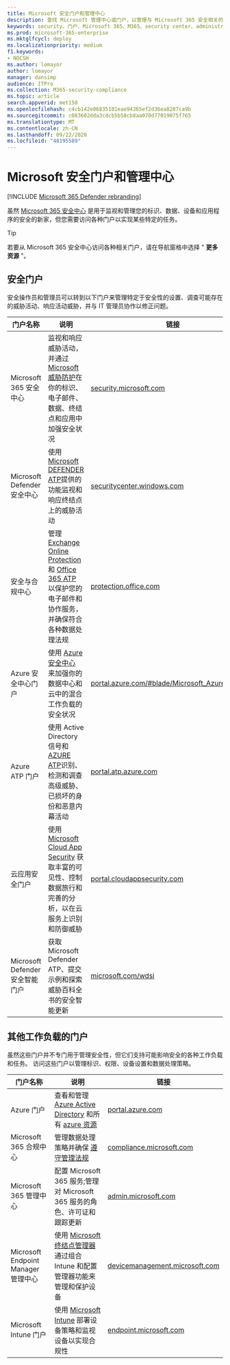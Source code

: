 ```yaml
---
title: Microsoft 安全门户和管理中心
description: 查找 Microsoft 管理中心或门户，以管理与 Microsoft 365 安全相关的各种服务
keywords: security、门户、Microsoft 365、M365、security center、administration center、URL、link、MTP、Microsoft Defender ATP、Microsoft Defender Security Center、Azure ATP、Office 365 ATP、MCAS、WDSI、SCC、Intune、MDM、MEM、ASC、OATP、AATP、Cloud App Security、Azure AD、security & 合规中心
ms.prod: microsoft-365-enterprise
ms.mktglfcycl: deploy
ms.localizationpriority: medium
f1.keywords:
- NOCSH
ms.author: lomayor
author: lomayor
manager: dansimp
audience: ITPro
ms.collection: M365-security-compliance
ms.topic: article
search.appverid: met150
ms.openlocfilehash: c4cb142e06835101eae94365ef2d36ea8287ca9b
ms.sourcegitcommit: c083602dda3cdcb5b58cb8aa070d77019075f765
ms.translationtype: MT
ms.contentlocale: zh-CN
ms.lasthandoff: 09/22/2020
ms.locfileid: "48195589"
---
```

# <a name="microsoft-security-portals-and-admin-centers"></a>Microsoft 安全门户和管理中心

[!INCLUDE [Microsoft 365 Defender rebranding](../includes/microsoft-defender.md)]

虽然 [Microsoft 365 安全中心](overview-security-center.md) 是用于监视和管理您的标识、数据、设备和应用程序的安全的新家，但您需要访问各种门户以实现某些特定的任务。

> [!TIP] 
> 若要从 Microsoft 365 安全中心访问各种相关门户，请在导航窗格中选择 " **更多资源** "。

## <a name="security-portals"></a>安全门户

安全操作员和管理员可以转到以下门户来管理特定于安全性的设置、调查可能存在的威胁活动、响应活动威胁，并与 IT 管理员协作以修正问题。
<p></p>

| 门户名称 | 说明 | 链接 |
|---|---|---| 
| Microsoft 365 安全中心 | 监视和响应威胁活动，并通过[Microsoft 威胁防护](microsoft-threat-protection.md)在你的标识、电子邮件、数据、终结点和应用中加强安全状况 | [security.microsoft.com](https://security.microsoft.com/) |
| Microsoft Defender 安全中心 | 使用[Microsoft DEFENDER ATP](https://docs.microsoft.com/windows/security/threat-protection/microsoft-defender-atp/microsoft-defender-advanced-threat-protection)提供的功能监视和响应终结点上的威胁活动 | [securitycenter.windows.com](https://securitycenter.microsoft.com/) |
| 安全与合规中心 | 管理 [Exchange Online Protection](https://docs.microsoft.com/microsoft-365/security/office-365-security/exchange-online-protection-overview?view=o365-worldwide) 和 [Office 365 ATP](https://docs.microsoft.com/microsoft-365/security/office-365-security/office-365-atp?view=o365-worldwide) 以保护您的电子邮件和协作服务，并确保符合各种数据处理法规 | [protection.office.com](https://protection.office.com) |
| Azure 安全中心门户 | 使用 [Azure 安全中心](https://docs.microsoft.com/azure/security-center/security-center-intro) 来加强你的数据中心和云中的混合工作负载的安全状况 | [portal.azure.com/#blade/Microsoft_Azure_Security](https://portal.azure.com/#blade/Microsoft_Azure_Security/SecurityMenuBlade/0) |
| Azure ATP 门户 | 使用 Active Directory 信号和[AZURE ATP](https://docs.microsoft.com/azure-advanced-threat-protection/what-is-atp)识别、检测和调查高级威胁、已损坏的身份和恶意内幕活动 | [portal.atp.azure.com](https://portal.atp.azure.com/) |
| 云应用安全门户 | 使用 [Microsoft Cloud App Security](https://docs.microsoft.com/cloud-app-security/what-is-cloud-app-security) 获取丰富的可见性、控制数据旅行和完善的分析，以在云服务上识别和防御威胁 | [portal.cloudappsecurity.com](https://portal.cloudappsecurity.com/) |
| Microsoft Defender 安全智能门户 | 获取 Microsoft Defender ATP、提交示例和探索威胁百科全书的安全智能更新 | [microsoft.com/wdsi](https://microsoft.com/wdsi) |

## <a name="portals-for-other-workloads"></a>其他工作负载的门户

虽然这些门户并不专门用于管理安全性，但它们支持可能影响安全的各种工作负载和任务。 访问这些门户以管理标识、权限、设备设置和数据处理策略。
<p></p>

| 门户名称 | 说明 | 链接 | 
|---|---|---| 
| Azure 门户 | 查看和管理 [Azure Active Directory](https://docs.microsoft.com/azure/active-directory/fundamentals/active-directory-whatis) 和所有 [azure 资源](https://docs.microsoft.com/azure/azure-resource-manager/management/overview)  | [portal.azure.com](https://portal.azure.com/) |
| Microsoft 365 合规中心 | 管理数据处理策略并确保 [遵守管理法规](https://docs.microsoft.com/microsoft-365/compliance/offering-home?view=o365-worldwide) | [compliance.microsoft.com](https://compliance.microsoft.com/) |
| Microsoft 365 管理中心 | 配置 Microsoft 365 服务;管理对 Microsoft 365 服务的角色、许可证和跟踪更新 | [admin.microsoft.com](https://admin.microsoft.com/) |
| Microsoft Endpoint Manager 管理中心 | 使用 [Microsoft 终结点管理器](https://docs.microsoft.com/mem/configmgr/) 通过组合 Intune 和配置管理器功能来管理和保护设备 | [devicemanagement.microsoft.com](https://devicemanagement.microsoft.com/) |
| Microsoft Intune 门户 | 使用 [Microsoft Intune](https://docs.microsoft.com/intune/fundamentals/what-is-intune) 部署设备策略和监视设备以实现合规性 | [endpoint.microsoft.com](https://endpoint.microsoft.com/#blade/Microsoft_Intune_DeviceSettings/DevicesMenu/overview)
